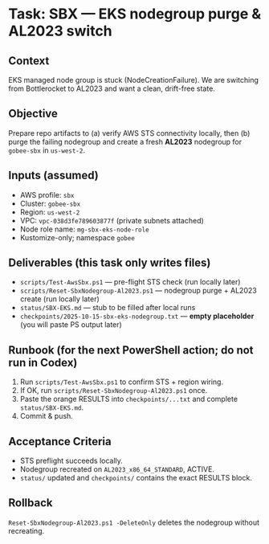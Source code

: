 # Task: SBX — EKS nodegroup purge & AL2023 switch

## Context
EKS managed node group is stuck (NodeCreationFailure). We are switching from Bottlerocket to AL2023 and want a clean, drift-free state.

## Objective
Prepare repo artifacts to (a) verify AWS STS connectivity locally, then (b) purge the failing nodegroup and create a fresh **AL2023** nodegroup for `gobee-sbx` in `us-west-2`.

## Inputs (assumed)
- AWS profile: `sbx`
- Cluster: `gobee-sbx`
- Region: `us-west-2`
- VPC: `vpc-038d3fe789603877f` (private subnets attached)
- Node role name: `mg-sbx-eks-node-role`
- Kustomize-only; namespace `gobee`

## Deliverables (this task only writes files)
- `scripts/Test-AwsSbx.ps1` — pre-flight STS check (run locally later)
- `scripts/Reset-SbxNodegroup-Al2023.ps1` — nodegroup purge + AL2023 create (run locally later)
- `status/SBX-EKS.md` — stub to be filled after local runs
- `checkpoints/2025-10-15-sbx-eks-nodegroup.txt` — **empty placeholder** (you will paste PS output later)

## Runbook (for the next PowerShell action; do not run in Codex)
1. Run `scripts/Test-AwsSbx.ps1` to confirm STS + region wiring.  
2. If OK, run `scripts/Reset-SbxNodegroup-Al2023.ps1` once.  
3. Paste the orange RESULTS into `checkpoints/...txt` and complete `status/SBX-EKS.md`.  
4. Commit & push.

## Acceptance Criteria
- STS preflight succeeds locally.
- Nodegroup recreated on `AL2023_x86_64_STANDARD`, ACTIVE.
- `status/` updated and `checkpoints/` contains the exact RESULTS block.

## Rollback
`Reset-SbxNodegroup-Al2023.ps1 -DeleteOnly` deletes the nodegroup without recreating.
